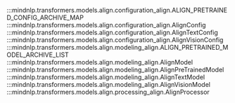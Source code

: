 :::mindnlp.transformers.models.align.configuration_align.ALIGN_PRETRAINED_CONFIG_ARCHIVE_MAP
:::mindnlp.transformers.models.align.configuration_align.AlignConfig
:::mindnlp.transformers.models.align.configuration_align.AlignTextConfig
:::mindnlp.transformers.models.align.configuration_align.AlignVisionConfig
:::mindnlp.transformers.models.align.modeling_align.ALIGN_PRETRAINED_MODEL_ARCHIVE_LIST
:::mindnlp.transformers.models.align.modeling_align.AlignModel
:::mindnlp.transformers.models.align.modeling_align.AlignPreTrainedModel
:::mindnlp.transformers.models.align.modeling_align.AlignTextModel
:::mindnlp.transformers.models.align.modeling_align.AlignVisionModel
:::mindnlp.transformers.models.align.processing_align.AlignProcessor